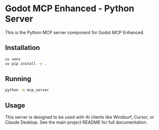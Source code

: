 # Godot MCP Enhanced - Python Server

This is the Python MCP server component for Godot MCP Enhanced.

## Installation

```bash
uv venv
uv pip install -e .
```

## Running

```bash
python -m mcp_server
```

## Usage

This server is designed to be used with AI clients like Windsurf, Cursor, or Claude Desktop.
See the main project README for full documentation.
